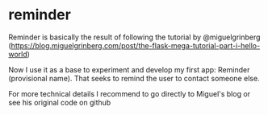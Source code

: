 # reminder

Reminder is basically the result of following the tutorial by @miguelgrinberg (https://blog.miguelgrinberg.com/post/the-flask-mega-tutorial-part-i-hello-world)

Now I use it as a base to experiment and develop my first app: Reminder (provisional name). That seeks to remind the user to contact someone else. 

For more technical details I recommend to go directly to Miguel's blog or see his original code on github
